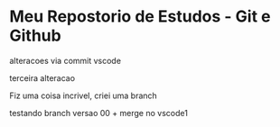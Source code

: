 # Meu Repostorio de Estudos - Git e Github

alteracoes via commit vscode

terceira alteracao

Fiz uma coisa incrivel, criei uma branch

testando branch versao 00 + merge no vscode1